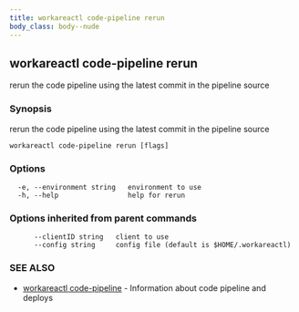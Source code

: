 ```yaml
---
title: workareactl code-pipeline rerun
body_class: body--nude
---
```

## workareactl code-pipeline rerun

rerun the code pipeline using the latest commit in the pipeline source

### Synopsis

rerun the code pipeline using the latest commit in the pipeline source

```
workareactl code-pipeline rerun [flags]
```

### Options

```
  -e, --environment string   environment to use
  -h, --help                 help for rerun
```

### Options inherited from parent commands

```
      --clientID string   client to use
      --config string     config file (default is $HOME/.workareactl)
```

### SEE ALSO

* [workareactl code-pipeline](/cli/workareactl-code-pipeline.html)	 - Information about code pipeline and deploys


